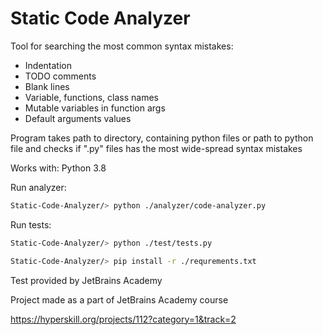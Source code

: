 # Static Code Analyzer
Tool for searching the most common syntax mistakes:
* Indentation
* TODO comments
* Blank lines
* Variable, functions, class names
* Mutable variables in function args
* Default arguments values

Program takes path to directory, containing python files or path to python file and checks if ".py" files has the most wide-spread syntax mistakes

Works with: Python 3.8

Run analyzer:

```bash
Static-Code-Analyzer/> python ./analyzer/code-analyzer.py
```

Run tests:

```bash
Static-Code-Analyzer/> python ./test/tests.py
```
```bash
Static-Code-Analyzer/> pip install -r ./requrements.txt
```

Test provided by JetBrains Academy

Project made as a part of JetBrains Academy course 

https://hyperskill.org/projects/112?category=1&track=2 
